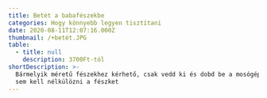 ```yaml
---
title: Betét a babafészekbe
categories: Hogy könnyebb legyen tisztítani
date: 2020-08-11T12:07:16.000Z
thumbnail: /+betét.JPG
table:
  - title: null
    description: 3700Ft-tól
shortDescription: >-
  Bármelyik méretű fészekhez kérhető, csak vedd ki és dobd be a mosógépbe. Addig
  sem kell nélkülözni a fészket
---
```


